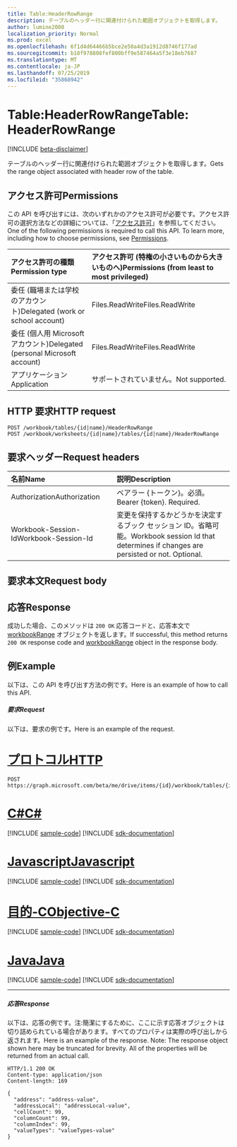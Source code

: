 ```yaml
---
title: Table:HeaderRowRange
description: テーブルのヘッダー行に関連付けられた範囲オブジェクトを取得します。
author: lumine2008
localization_priority: Normal
ms.prod: excel
ms.openlocfilehash: 6f1d4d64466b5bce2e50a4d3a1912d8746f177ad
ms.sourcegitcommit: b18f978808fef800bff9e587464a5f3e18eb7687
ms.translationtype: MT
ms.contentlocale: ja-JP
ms.lasthandoff: 07/25/2019
ms.locfileid: "35868942"
---
```

# <a name="table-headerrowrange"></a><span data-ttu-id="91b5e-103">Table:HeaderRowRange</span><span class="sxs-lookup"><span data-stu-id="91b5e-103">Table: HeaderRowRange</span></span>

[!INCLUDE [beta-disclaimer](../../includes/beta-disclaimer.md)]

<span data-ttu-id="91b5e-104">テーブルのヘッダー行に関連付けられた範囲オブジェクトを取得します。</span><span class="sxs-lookup"><span data-stu-id="91b5e-104">Gets the range object associated with header row of the table.</span></span>
## <a name="permissions"></a><span data-ttu-id="91b5e-105">アクセス許可</span><span class="sxs-lookup"><span data-stu-id="91b5e-105">Permissions</span></span>
<span data-ttu-id="91b5e-p101">この API を呼び出すには、次のいずれかのアクセス許可が必要です。アクセス許可の選択方法などの詳細については、「[アクセス許可](/graph/permissions-reference)」を参照してください。</span><span class="sxs-lookup"><span data-stu-id="91b5e-p101">One of the following permissions is required to call this API. To learn more, including how to choose permissions, see [Permissions](/graph/permissions-reference).</span></span>

|<span data-ttu-id="91b5e-108">アクセス許可の種類</span><span class="sxs-lookup"><span data-stu-id="91b5e-108">Permission type</span></span>      | <span data-ttu-id="91b5e-109">アクセス許可 (特権の小さいものから大きいものへ)</span><span class="sxs-lookup"><span data-stu-id="91b5e-109">Permissions (from least to most privileged)</span></span>              |
|:--------------------|:---------------------------------------------------------|
|<span data-ttu-id="91b5e-110">委任 (職場または学校のアカウント)</span><span class="sxs-lookup"><span data-stu-id="91b5e-110">Delegated (work or school account)</span></span> | <span data-ttu-id="91b5e-111">Files.ReadWrite</span><span class="sxs-lookup"><span data-stu-id="91b5e-111">Files.ReadWrite</span></span>    |
|<span data-ttu-id="91b5e-112">委任 (個人用 Microsoft アカウント)</span><span class="sxs-lookup"><span data-stu-id="91b5e-112">Delegated (personal Microsoft account)</span></span> | <span data-ttu-id="91b5e-113">Files.ReadWrite</span><span class="sxs-lookup"><span data-stu-id="91b5e-113">Files.ReadWrite</span></span>    |
|<span data-ttu-id="91b5e-114">アプリケーション</span><span class="sxs-lookup"><span data-stu-id="91b5e-114">Application</span></span> | <span data-ttu-id="91b5e-115">サポートされていません。</span><span class="sxs-lookup"><span data-stu-id="91b5e-115">Not supported.</span></span> |

## <a name="http-request"></a><span data-ttu-id="91b5e-116">HTTP 要求</span><span class="sxs-lookup"><span data-stu-id="91b5e-116">HTTP request</span></span>
<!-- { "blockType": "ignored" } -->
```http
POST /workbook/tables/{id|name}/HeaderRowRange
POST /workbook/worksheets/{id|name}/tables/{id|name}/HeaderRowRange

```
## <a name="request-headers"></a><span data-ttu-id="91b5e-117">要求ヘッダー</span><span class="sxs-lookup"><span data-stu-id="91b5e-117">Request headers</span></span>
| <span data-ttu-id="91b5e-118">名前</span><span class="sxs-lookup"><span data-stu-id="91b5e-118">Name</span></span>       | <span data-ttu-id="91b5e-119">説明</span><span class="sxs-lookup"><span data-stu-id="91b5e-119">Description</span></span>|
|:---------------|:----------|
| <span data-ttu-id="91b5e-120">Authorization</span><span class="sxs-lookup"><span data-stu-id="91b5e-120">Authorization</span></span>  | <span data-ttu-id="91b5e-p102">ベアラー {トークン}。必須。</span><span class="sxs-lookup"><span data-stu-id="91b5e-p102">Bearer {token}. Required.</span></span> |
| <span data-ttu-id="91b5e-123">Workbook-Session-Id</span><span class="sxs-lookup"><span data-stu-id="91b5e-123">Workbook-Session-Id</span></span>  | <span data-ttu-id="91b5e-p103">変更を保持するかどうかを決定するブック セッション ID。省略可能。</span><span class="sxs-lookup"><span data-stu-id="91b5e-p103">Workbook session Id that determines if changes are persisted or not. Optional.</span></span>|

## <a name="request-body"></a><span data-ttu-id="91b5e-126">要求本文</span><span class="sxs-lookup"><span data-stu-id="91b5e-126">Request body</span></span>

## <a name="response"></a><span data-ttu-id="91b5e-127">応答</span><span class="sxs-lookup"><span data-stu-id="91b5e-127">Response</span></span>

<span data-ttu-id="91b5e-128">成功した場合、このメソッドは `200 OK` 応答コードと、応答本文で [workbookRange](../resources/workbookrange.md) オブジェクトを返します。</span><span class="sxs-lookup"><span data-stu-id="91b5e-128">If successful, this method returns `200 OK` response code and [workbookRange](../resources/workbookrange.md) object in the response body.</span></span>

## <a name="example"></a><span data-ttu-id="91b5e-129">例</span><span class="sxs-lookup"><span data-stu-id="91b5e-129">Example</span></span>
<span data-ttu-id="91b5e-130">以下は、この API を呼び出す方法の例です。</span><span class="sxs-lookup"><span data-stu-id="91b5e-130">Here is an example of how to call this API.</span></span>
##### <a name="request"></a><span data-ttu-id="91b5e-131">要求</span><span class="sxs-lookup"><span data-stu-id="91b5e-131">Request</span></span>
<span data-ttu-id="91b5e-132">以下は、要求の例です。</span><span class="sxs-lookup"><span data-stu-id="91b5e-132">Here is an example of the request.</span></span>

# <a name="httptabhttp"></a>[<span data-ttu-id="91b5e-133">プロトコル</span><span class="sxs-lookup"><span data-stu-id="91b5e-133">HTTP</span></span>](#tab/http)
<!-- {
  "blockType": "request",
  "name": "table_headerrowrange"
}-->
```http
POST https://graph.microsoft.com/beta/me/drive/items/{id}/workbook/tables/{id|name}/HeaderRowRange
```
# <a name="ctabcsharp"></a>[<span data-ttu-id="91b5e-134">C#</span><span class="sxs-lookup"><span data-stu-id="91b5e-134">C#</span></span>](#tab/csharp)
[!INCLUDE [sample-code](../includes/snippets/csharp/table-headerrowrange-csharp-snippets.md)]
[!INCLUDE [sdk-documentation](../includes/snippets/snippets-sdk-documentation-link.md)]

# <a name="javascripttabjavascript"></a>[<span data-ttu-id="91b5e-135">Javascript</span><span class="sxs-lookup"><span data-stu-id="91b5e-135">Javascript</span></span>](#tab/javascript)
[!INCLUDE [sample-code](../includes/snippets/javascript/table-headerrowrange-javascript-snippets.md)]
[!INCLUDE [sdk-documentation](../includes/snippets/snippets-sdk-documentation-link.md)]

# <a name="objective-ctabobjc"></a>[<span data-ttu-id="91b5e-136">目的-C</span><span class="sxs-lookup"><span data-stu-id="91b5e-136">Objective-C</span></span>](#tab/objc)
[!INCLUDE [sample-code](../includes/snippets/objc/table-headerrowrange-objc-snippets.md)]
[!INCLUDE [sdk-documentation](../includes/snippets/snippets-sdk-documentation-link.md)]

# <a name="javatabjava"></a>[<span data-ttu-id="91b5e-137">Java</span><span class="sxs-lookup"><span data-stu-id="91b5e-137">Java</span></span>](#tab/java)
[!INCLUDE [sample-code](../includes/snippets/java/table-headerrowrange-java-snippets.md)]
[!INCLUDE [sdk-documentation](../includes/snippets/snippets-sdk-documentation-link.md)]

---


##### <a name="response"></a><span data-ttu-id="91b5e-138">応答</span><span class="sxs-lookup"><span data-stu-id="91b5e-138">Response</span></span>
<span data-ttu-id="91b5e-p104">以下は、応答の例です。注:簡潔にするために、ここに示す応答オブジェクトは切り詰められている場合があります。すべてのプロパティは実際の呼び出しから返されます。</span><span class="sxs-lookup"><span data-stu-id="91b5e-p104">Here is an example of the response. Note: The response object shown here may be truncated for brevity. All of the properties will be returned from an actual call.</span></span>
<!-- {
  "blockType": "response",
  "truncated": true,
  "@odata.type": "microsoft.graph.workbookRange"
} -->
```http
HTTP/1.1 200 OK
Content-type: application/json
Content-length: 169

{
  "address": "address-value",
  "addressLocal": "addressLocal-value",
  "cellCount": 99,
  "columnCount": 99,
  "columnIndex": 99,
  "valueTypes": "valueTypes-value"
}
```

<!-- uuid: 8fcb5dbc-d5aa-4681-8e31-b001d5168d79
2015-10-25 14:57:30 UTC -->
<!--
{
  "type": "#page.annotation",
  "description": "Table: HeaderRowRange",
  "keywords": "",
  "section": "documentation",
  "tocPath": "",
  "suppressions": [
  ]
}
-->
